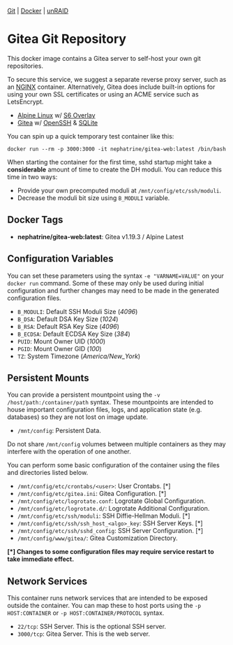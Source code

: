 [Git](https://code.nephatrine.net/NephNET/docker-gitea-web/src/branch/master) |
[Docker](https://hub.docker.com/r/nephatrine/gitea-web/) |
[unRAID](https://code.nephatrine.net/NephNET/unraid-containers)

# Gitea Git Repository

This docker image contains a Gitea server to self-host your own git
repositories.

To secure this service, we suggest a separate reverse proxy server, such as an
[NGINX](https://nginx.com/) container. Alternatively, Gitea does include
built-in options for using your own SSL certificates or using an ACME service
such as LetsEncrypt.

- [Alpine Linux](https://alpinelinux.org/) w/ [S6 Overlay](https://github.com/just-containers/s6-overlay)
- [Gitea](https://gitea.io/en-us/) w/ [OpenSSH](https://openssh.com/) & [SQLite](https://www.sqlite.org/)

You can spin up a quick temporary test container like this:

~~~
docker run --rm -p 3000:3000 -it nephatrine/gitea-web:latest /bin/bash
~~~

When starting the container for the first time, sshd startup might take a
**considerable** amount of time to create the DH moduli. You can reduce this
time in two ways:

- Provide your own precomputed moduli at ``/mnt/config/etc/ssh/moduli``.
- Decrease the moduli bit size using ``B_MODULI`` variable.

## Docker Tags

- **nephatrine/gitea-web:latest**: Gitea v1.19.3 / Alpine Latest

## Configuration Variables

You can set these parameters using the syntax ``-e "VARNAME=VALUE"`` on your
``docker run`` command. Some of these may only be used during initial
configuration and further changes may need to be made in the generated
configuration files.

- ``B_MODULI``: Default SSH Moduli Size (*4096*)
- ``B_DSA``: Default DSA Key Size (*1024*)
- ``B_RSA``: Default RSA Key Size (*4096*)
- ``B_ECDSA``: Default ECDSA Key Size (*384*)
- ``PUID``: Mount Owner UID (*1000*)
- ``PGID``: Mount Owner GID (*100*)
- ``TZ``: System Timezone (*America/New_York*)

## Persistent Mounts

You can provide a persistent mountpoint using the ``-v /host/path:/container/path``
syntax. These mountpoints are intended to house important configuration files,
logs, and application state (e.g. databases) so they are not lost on image
update.

- ``/mnt/config``: Persistent Data.

Do not share ``/mnt/config`` volumes between multiple containers as they may
interfere with the operation of one another.

You can perform some basic configuration of the container using the files and
directories listed below.

- ``/mnt/config/etc/crontabs/<user>``: User Crontabs. [*]
- ``/mnt/config/etc/gitea.ini``: Gitea Configuration. [*]
- ``/mnt/config/etc/logrotate.conf``: Logrotate Global Configuration.
- ``/mnt/config/etc/logrotate.d/``: Logrotate Additional Configuration.
- ``/mnt/config/etc/ssh/moduli``: SSH Diffie-Hellman Moduli. [*]
- ``/mnt/config/etc/ssh/ssh_host_<algo>_key``: SSH Server Keys. [*]
- ``/mnt/config/etc/ssh/sshd_config``: SSH Server Configuration. [*]
- ``/mnt/config/www/gitea/``: Gitea Customization Directory.

**[*] Changes to some configuration files may require service restart to take
immediate effect.**

## Network Services

This container runs network services that are intended to be exposed outside
the container. You can map these to host ports using the ``-p HOST:CONTAINER``
or ``-p HOST:CONTAINER/PROTOCOL`` syntax.

- ``22/tcp``: SSH Server. This is the optional SSH server.
- ``3000/tcp``: Gitea Server. This is the web server.

